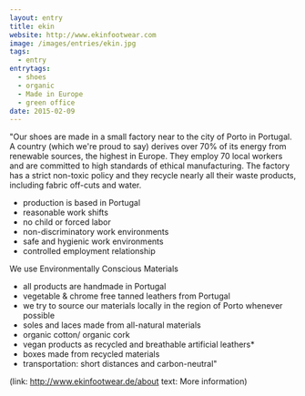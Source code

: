 ```yaml
---
layout: entry
title: ekin
website: http://www.ekinfootwear.com
image: /images/entries/ekin.jpg
tags:
  - entry
entrytags:
  - shoes
  - organic
  - Made in Europe
  - green office
date: 2015-02-09
---
```


"Our shoes are made in a small factory near to the city of Porto in Portugal. A country (which we're proud to say) derives over 70% of its energy from renewable sources, the highest in Europe. They employ 70 local workers and are committed to high standards of ethical manufacturing. The factory has a strict non-toxic policy and they recycle nearly all their waste products, including fabric off-cuts and water. 

* production is based in Portugal
* reasonable work shifts
* no child or forced labor
* non-discriminatory work environments
* safe and hygienic work environments
* controlled employment relationship

We use Environmentally Conscious Materials
* all products are handmade in Portugal
* vegetable & chrome free tanned leathers from Portugal
* we try to source our materials locally in the region of Porto whenever possible
* soles and laces made from all-natural materials
* organic cotton/ organic cork
* vegan products as recycled and breathable artificial leathers*
* boxes made from recycled materials
* transportation: short distances and carbon-neutral"

(link: http://www.ekinfootwear.de/about text: More information)